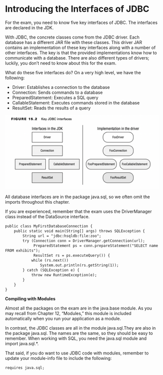 # Introducing the Interfaces of JDBC

For the exam, you need to know five key interfaces of JDBC. The interfaces are declared in the JDK.

With JDBC, the concrete classes come from the JDBC driver. Each database has a different JAR file with these classes.
This driver JAR contains an implementation of these key interfaces along with a number of other interfaces. The key is
that the provided implementations know how to communicate with a database. There are also different types of drivers;
luckily, you don’t need to know about this for the exam.

What do these five interfaces do? On a very high level, we have the following:

- Driver: Establishes a connection to the database
- Connection: Sends commands to a database
- PreparedStatement: Executes a SQL query
- CallableStatement: Executes commands stored in the database
- ResultSet: Reads the results of a query

![](../images/Key-JDBC-Interfaces.png)

All database interfaces are in the package java.sql, so we often omit the imports throughout this chapter.

If you are experienced, remember that the exam uses the DriverManager class instead of the DataSource interface.

    public class MyFirstDatabaseConnection {
        public static void main(String[] args) throws SQLException {
            String url = "jdbc:hsqldb:file:zoo";
            try (Connection conn = DriverManager.getConnection(url);
                 PreparedStatement ps = conn.prepareStatement("SELECT name FROM exhibits");
                 ResultSet rs = ps.executeQuery()) {
                while (rs.next())
                    System.out.println(rs.getString(1));
            } catch (SQLException e) {
                throw new RuntimeException(e);
            }
        }
    }

**Compiling with Modules**

Almost all the packages on the exam are in the java.base module. As you may recall from Chapter 12, “Modules,” this
module is included automatically when you run your application as a module.

In contrast, the JDBC classes are all in the module java.sql.They are also in the package java.sql. The names are the
same, so they should be easy to remember. When working with SQL, you need the java.sql module and import java.sql.*.

That said, if you do want to use JDBC code with modules, remember to update your module-info file to include the
following:

    requires java.sql;

